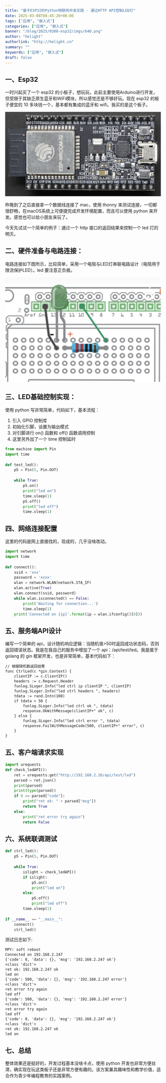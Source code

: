 ```yaml
---
title: "基于ESP32的Python物联网开发实践 - 通过HTTP API控制LED灯"
date: 2025-03-08T08:45:20+08:00
tags: ["应用", "嵌入式"]
categories: ["应用", "嵌入式"]
banner: "/blog/2025/0308-esp32/imgs/640.png"
author: "helight"
authorlink: "http://helight.cn"
summary: ""
keywords: ["应用", "嵌入式"]
draft: false
---
```


## 一、Esp32

一时兴起买了一个 esp32 的小板子，想玩玩，此前主要使用Arduino进行开发，但受限于其缺乏原生蓝牙和WiFi模块，所以感觉还是不够好玩。现在 esp32 的板子便宜的 10 多块钱一个，基本都有集成的蓝牙和 wifi。我买的是这个板子。

![](imgs/641.png)

昨晚到了之后直接拿一个数据线连接了 mac，使用 thonny 来测试连接，一切都很舒畅，在macOS系统上可便捷完成开发环境配置，而且可以使用 python 来开发。感觉也可以给小朋友来玩了。

今天先试试一个简单的例子：通过一个 http 接口的返回结果来控制一个 led 灯的明灭。

## 二、硬件准备与电路连接：  

电路连接如下图所示，比较简单，采用一个电阻与LED灯串联电路设计（电阻用于限流保护LED）。led 要注意正负极。

![](imgs/640.png)


## 三、LED基础控制实现：

使用 python 写非常简单，代码如下，基本流程：
1. 引入 GPIO 控制库
2. 初始化引脚，设置为输出模式
3. 对引脚进行 on() 函数和 off() 函数调用控制
4. 这里另外加了一个 time 控制延时

``` python
from machine import Pin
import time

def test_led():
    p5 = Pin(5, Pin.OUT)
    
    while True:
        p5.on()
        print("led on")
        time.sleep(1)
        p5.off()
        print("led off")
        time.sleep(1)
```
## 四、网络连接配置
这里的代码是网上直接找的，现成的，几乎没啥改动。
``` python
import network
import time

def connect():
    ssid = 'xxx'
    password = 'xxxx'
    wlan = network.WLAN(network.STA_IF)
    wlan.active(True)
    wlan.connect(ssid, password)
    while wlan.isconnected() == False:
        print('Waiting for connection...')
        time.sleep(1)
    print('Connected on {ip}'.format(ip = wlan.ifconfig()[0]))
```

## 五、服务端API设计

编写一个简单的 api，设计随机响应逻辑：当随机值>50时返回成功状态码，否则返回错误状态。我是在我自己的服务中增加了一个 api：/api/test/led。我是属于 golang 的 gin 框架开发，也是非常简单，基本代码如下：

``` golang
// 根据随机数返回结果
func CtrlLed(c *gin.Context) {
	clientIP := c.ClientIP()
	headers := c.Request.Header
	funlog.SLoger.Info("led ctrl ip clientIP ", clientIP)
	funlog.SLoger.Info("led ctrl headers ", headers)
	tdata := rand.Intn(100)
	if tdata > 50 {
		funlog.SLoger.Info("led ctrl ok ", tdata)
		response.OkWithMessage(clientIP+" ok", c)
	} else {
		funlog.SLoger.Info("led ctrl error ", tdata)
		response.FailWithMessageCode(500, clientIP+" error", c)
	}
}
```
## 五、客户端请求实现

``` python
import urequests
def check_ledAPI():
    ret = urequests.get("http://192.168.2.26/api/test/led")
    parsed = ret.json()
    print(parsed)
    print(type(parsed))
    if 0 == parsed["code"]:
        print("ret ok: " + parsed["msg"])
        return True
    else:
        print("ret error try again")
        return False
```

## 六、系统联调测试

``` python
def ctrl_led():
    p5 = Pin(5, Pin.OUT)
    
    while True:
        islight = check_ledAPI()
        if islight:
            p5.on()
            print("led on")
        else:
            p5.off()
            print("led off") 
        time.sleep(1)
        
if __name__ == "__main__":
    connect()
    ctrl_led()
```

测试日志如下:

``` log
MPY: soft reboot
Connected on 192.168.2.247
{'code': 0, 'data': {}, 'msg': '192.168.2.247 ok'}
<class 'dict'>
ret ok: 192.168.2.247 ok
led on
{'code': 500, 'data': {}, 'msg': '192.168.2.247 error'}
<class 'dict'>
ret error try again
led off
{'code': 500, 'data': {}, 'msg': '192.168.2.247 error'}
<class 'dict'>
ret error try again
led off
{'code': 0, 'data': {}, 'msg': '192.168.2.247 ok'}
<class 'dict'>
ret ok: 192.168.2.247 ok
led on
```

## 七、总结
整体效果还是挺好的，开发过程基本没啥卡点，使用 python 开发也非常方便丝滑，确实现在玩这类板子还是非常方便有趣的。该方案兼具趣味性和教学价值，适合作为青少年编程教育的实践案例。